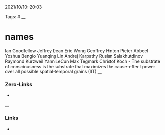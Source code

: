 2021/10/10::20:03

Tags: #
__
# names

Ian Goodfellow
Jeffrey Dean
Eric Wong
Geoffrey Hinton
Pieter Abbeel
Yoshua Bengio
Yuanqing Lin
Andrej Karpathy
Ruslan Salakhutdinov
Raymond Kurzweil
Yann LeCun
Max Tegmark
Christof Koch - The substrate of consciousness is the substrate that maximizes the cause-effect power over all possible spatial-temporal grains (IIT)
__
### Zero-Links
-
__
### Links
-

